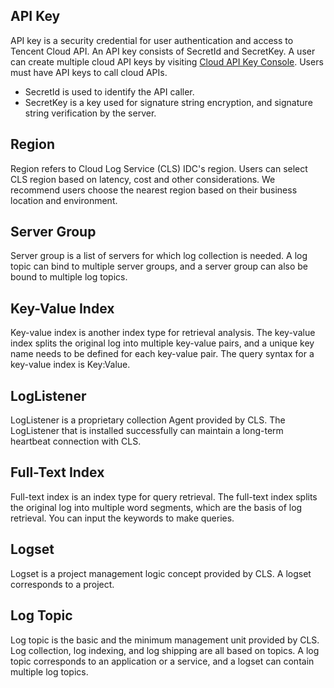 ## API Key

API key is a security credential for user authentication and access to Tencent Cloud API. An API key consists of SecretId and SecretKey. A user can create multiple cloud API keys by visiting [Cloud API Key Console](https://console.cloud.tencent.com/capi). Users must have API keys to call cloud APIs.

- SecretId is used to identify the API caller.
- SecretKey is a key used for signature string encryption, and signature string verification by the server.

## Region

Region refers to Cloud Log Service (CLS) IDC's region. Users can select CLS region based on latency, cost and other considerations. We recommend users choose the nearest region based on their business location and environment.

## Server Group

Server group is a list of servers for which log collection is needed. A log topic can bind to multiple server groups, and a server group can also be bound to multiple log topics.

## Key-Value Index

Key-value index is another index type for retrieval analysis. The key-value index splits the original log into multiple key-value pairs, and a unique key name needs to be defined for each key-value pair. The query syntax for a key-value index is Key:Value.

## LogListener

LogListener is a proprietary collection Agent provided by CLS. The LogListener that is installed successfully can maintain a long-term heartbeat connection with CLS.

## Full-Text Index

Full-text index is an index type for query retrieval. The full-text index splits the original log into multiple word segments, which are the basis of log retrieval. You can input the keywords to make queries.


## Logset

Logset is a project management logic concept provided by CLS. A logset corresponds to a project.

## Log Topic

Log topic is the basic and the minimum management unit provided by CLS. Log collection, log indexing, and log shipping are all based on topics. A log topic corresponds to an application or a service, and a logset can contain multiple log topics.



